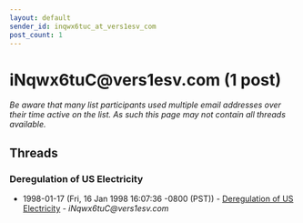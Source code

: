 ```yaml
---
layout: default
sender_id: inqwx6tuc_at_vers1esv_com
post_count: 1
---
```


# iNqwx6tuC<span>@</span>vers1esv.com (1 post)

_Be aware that many list participants used multiple email addresses over their time active on the list. As such this page may not contain all threads available._

## Threads

### Deregulation of US Electricity
+ 1998-01-17 (Fri, 16 Jan 1998 16:07:36 -0800 (PST)) - [Deregulation of US Electricity](/archive/1998/01/cc48677cd297fa65652f7549d90e20cae4b593f3cc459633225e3684da6b2177) - _iNqwx6tuC@vers1esv.com_

